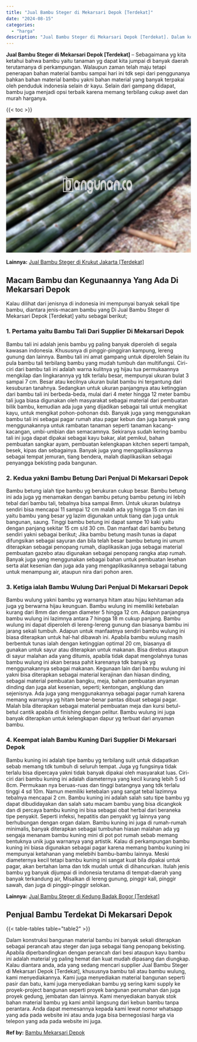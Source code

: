 ```yaml
---
title: "Jual Bambu Steger di Mekarsari Depok [Terdekat]"
date: "2024-08-15"
categories: 
  - "harga"
description: "Jual Bambu Steger di Mekarsari Depok [Terdekat]. Dalam konstruksi bangunan material bambu ini banyak sekali diterapkan sebagai perancah atau steger dan juga..."
---
```


**Jual Bambu Steger di Mekarsari Depok \[Terdekat\]** – Sebagaimana yg kita ketahui bahwa bambu yaitu tanaman yg dapat kita jumpai di banyak daerah terutamanya di perkampungan. Walaupun zaman telah maju tetapi penerapan bahan material bambu sampai hari ini tdk sepi dari penggunanya bahkan bahan material bambu yakni bahan material yang banyak terpakai oleh penduduk indonesia selain dr kayu. Selain dari gampang didapat, bambu juga menjadi opsi terbaik karena memang terbilang cukup awet dan murah harganya.

{{< toc >}}

![Jual Bambu Steger di Mekarsari Depok [Terdekat]](/images/jual-bambu-tali-19.png)

**Lainnya:** [Jual Bambu Steger di Krukut Jakarta \[Terdekat\]](https://bambu.bangunan.co/jual-bambu-steger-di-krukut-jakarta-terdekat/)

## Macam Bambu dan Kegunaannya Yang Ada Di Mekarsari Depok

Kalau dilihat dari jenisnya di indonesia ini mempunyai banyak sekali tipe bambu, diantara jenis-macam bambu yang Di Jual Bambu Steger di Mekarsari Depok \[Terdekat\] yaitu sebagai berikut;

### 1\. Pertama yaitu Bambu Tali Dari Supplier Di Mekarsari Depok

Bambu tali ini adalah jenis bambu yg paling banyak diperoleh di segala kawasan indonesia. Khususnya di pinggir-pinggiran kampung, lereng gunung dan lainnya. Bambu tali ini amat gampang untuk diperoleh Selain itu pula bambu tali terbilang bambu yang mudah tumbuh dan multifungsi. Ciri-ciri dari bambu tali ini adalah warna kulitnya yg hijau tua permukaannya mengkilap dan lingkarannya yg tdk terlalu besar, mempunyai ukuran bulat 3 sampai 7 cm. Besar atau kecilnya ukuran bulat bambu ini tergantung dari kesuburan tanahnya. Sedangkan untuk ukuran panjangnya atau ketinggian dari bambu tali ini berbeda-beda, mulai dari 4 meter hingga 12 meter bambu tali juga biasa digunakan oleh masyarakat sebagai material dari pembuatan bilik bambu, kemudian ada juga yang dijadikan sebagai tali untuk mengikat kayu, untuk mengikat pohon-pohonan dsb. Banyak juga yang menggunakan bambu tali ini sebagai pagar rumah atau pagar kebun dan juga banyak yang menggunakannya untuk rambatan tanaman seperti tanaman kacang-kacangan, umbi-umbian dan semacamnya. Sekiranya sudah kering bambu tali ini juga dapat dipakai sebagai kayu bakar, alat pemikul, bahan pembuatan sangkar ayam, pembuatan kelengkapan kitchen seperti tampah, besek, kipas dan sebagainya. Banyak juga yang mengaplikasikannya sebagai tempat jemuran, tiang bendera, malah diaplikasikan sebagai penyangga bekisting pada bangunan.

### 2\. Kedua yakni Bambu Betung Dari Penjual Di Mekarsari Depok

Bambu betung ialah tipe bambu yg berukuran cukup besar. Bambu betung ini ada juga yg menamakan dengan bambu petung bambu petung ini lebih tebal dari bambu tali, tebalnya bisa sampai 8mm. Untuk ukuran bulatnya sendiri bisa mencapai 11 sampai 12 cm malah ada yg hingga 15 cm dan ini yaitu bambu yang besar yg lazim digunakan untuk tiang dan juga untuk bangunan, saung. Tinggi bambu betung ini dapat sampe 10 kaki yaitu dengan panjang sekitar 15 cm s/d 30 cm. Dan manfaat dari bambu betung sendiri yakni sebagai berikut; Jika bambu betung masih tunas ia dapat difungsikan sebagai sayuran dan bila telah besar bambu betung ini umum diterapkan sebagai penopang rumah, diaplikasikan juga sebagai material pembuatan gazebo atau digunakan sebagai penopang rangka atap rumah. Banyak juga yang menggunakan sebagai bahan untuk pembuatan lesehan serta alat kesenian dan juga ada yang mengaplikasikannya sebagai tabung untuk menampung air, ataupun nira dari pohon aren.

### 3\. Ketiga ialah Bambu Wulung Dari Penjual Di Mekarsari Depok

Bambu wulung yakni bambu yg warnanya hitam atau hijau kehitaman ada juga yg berwarna hijau keunguan. Bambu wulung ini memiliki ketebalan kurang dari 8mm dan dengan diameter 5 hingga 12 cm. Adapun panjangnya bambu wulung ini lazimnya antara 7 hingga 18 m cukup panjang. Bambu wulung ini dapat diperoleh di lereng-lereng gunung dan biasanya bambu ini jarang sekali tumbuh. Adapun untuk manfaatnya sendiri bambu wulung ini biasa diterapkan untuk hal-hal dibawah ini. Apabila bambu wulung masih berbentuk tunas ialah dengan ketinggian optimal 20 cm, biasanya di gunakan untuk sayur atau diterapkan untuk makanan. Bisa direbus ataupun di sayur malahan ada yang ditumis, apabila tidak dapat mengolahnya tunas bambu wulung ini akan berasa pahit karenanya tdk banyak yg menggunakannya sebagai makanan. Kegunaan lain dari bambu wulung ini yakni bisa diterapkan sebagai material kerajinan dan hiasan dinding, sebagai material pembuatan bangku, meja, bahan pembuatan anyaman dinding dan juga alat kesenian, seperti; kentongan, angklung dan sejenisnya. Ada juga yang menggunakannya sebagai pagar rumah karena memang warnanya yg hitam benar-benar pantas dibuat sebagai pagar. Malah bila diterapkan sebagai material pembuatan meja dan kursi betul-betul cantik apabila di finishing dengan pelitur. Bambu wulung ini juga banyak diterapkan untuk kelengkapan dapur yg terbuat dari anyaman bambu.

### 4\. Keempat ialah Bambu Kuning Dari Supplier Di Mekarsari Depok

Bambu kuning ini adalah tipe bambu yg terbilang sulit untuk didapatkan sebab memang tdk tumbuh di seluruh tempat. Juga yg fungsinya tidak terlalu bisa dipercaya yakni tidak banyak dipakai oleh masyarakat luas. Ciri-ciri dari bambu kuning ini adalah diameternya yang kecil kurang lebih 5 sd 8cm. Permukaan nya beruas-ruas dan tinggi batangnya yang tdk terlalu tinggi 4 sd 10m. Namun memiliki ketebalan yang sangat tebal lazimnya tebalnya mencapai 2 cm. Bambu kuning ini adalah salah satu tipe bambu yg dapat dibudidayakan dan salah satu macam bambu yang bisa dicangkok dan di percaya bambu kuning ini bisa sebagai obat herbal dari beraneka tipe penyakit. Seperti infeksi, hepatitis dan penyakit yg lainnya yang berhubungan dengan organ dalam. Bambu kuning ini juga di rumah-rumah minimalis, banyak diterapkan sebagai tumbuhan hiasan malahan ada yg sengaja menanam bambu kuning mini di pot pot rumah sebab memang bentuknya unik juga warnanya yang artistik. Kalau di perkampungan bambu kuning ini biasa digunakan sebagai pagar karena memang bambu kuning ini mempunyai ketahanan yang melebihi bambu-bambu lainnya. Meski diameternya kecil tetapi bambu kuning ini sangat kuat bila dipakai untuk pagar, akan bertahan lama dan tdk mudah untuk di dihancurkan. Itulah jenis bambu yg banyak dijumpai di indonesia terutama di tempat-daerah yang banyak terkandung air, Misalkan di lereng gunung, pinggir kali, pinggir sawah, dan juga di pinggir-pinggir selokan.

**Lainnya:** [Jual Bambu Steger di Kedung Badak Bogor \[Terdekat\]](https://bambu.bangunan.co/jual-bambu-steger-di-kedung-badak-bogor-terdekat/)

## Penjual Bambu Terdekat Di Mekarsari Depok

{{< table-tables table="table2" >}}

Dalam konstruksi bangunan material bambu ini banyak sekali diterapkan sebagai perancah atau steger dan juga sebagai tiang penopang bekisting. Apabila diperbandingkan dengan perancah dari besi ataupun kayu bambu ini adalah material yg paling hemat dan kuat mudah dipasang dan diungkap. Kalau diantara anda, ada yang sedang mencari supplier Jual Bambu Steger di Mekarsari Depok \[Terdekat\], khususnya bambu tali atau bambu wulung, kami menyediakannya. Kami juga menyediakan material bangunan seperti pasir dan batu, kami juga menyediakan bambu yg sering kami supply ke proyek-project bangunan seperti proyek bangunan perumahan dan juga proyek gedung, jembatan dan lainnya. Kami menyediakan banyak stok bahan material bambu yg kami ambil langsung dari kebun bambu tanpa perantara. Anda dapat memesannya kepada kami lewat nomor whatsapp yang ada pada website ini atau anda juga bisa bernegosiasi harga via telepon yang ada pada website ini juga.

**Ref by:** [Bambu Mekarsari Depok](https://id.wikipedia.org/wiki/Bambu)
